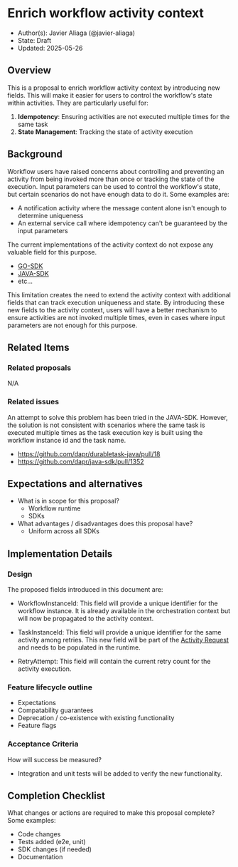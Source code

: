 # Enrich workflow activity context

* Author(s): Javier Aliaga (@javier-aliaga)
* State: Draft
* Updated: 2025-05-26

## Overview

This is a proposal to enrich workflow activity context by introducing new fields. This will make it easier for users to control the workflow's state within activities. They are particularly useful for:

1. **Idempotency**: Ensuring activities are not executed multiple times for the same task
2. **State Management**: Tracking the state of activity execution

## Background

Workflow users have raised concerns about controlling and preventing an activity from being invoked more than once or tracking the state of the execution. Input parameters can be used to control the workflow's state, but certain scenarios do not have enough data to do it. Some examples are:

- A notification activity where the message content alone isn't enough to determine uniqueness
- An external service call where idempotency can't be guaranteed by the input parameters

The current implementations of the activity context do not expose any valuable field for this purpose.
- [GO-SDK](https://github.com/dapr/go-sdk/blob/main/workflow/activity_context.go)
- [JAVA-SDK](https://github.com/dapr/java-sdk/blob/master/sdk-workflows/src/main/java/io/dapr/workflows/WorkflowActivityContext.java)
- etc...

This limitation creates the need to extend the activity context with additional fields that can track execution uniqueness and state. By introducing these new fields to the activity context, users will have a better mechanism to ensure activities are not invoked multiple times, even in cases where input parameters are not enough for this purpose.


## Related Items

### Related proposals 

N/A

### Related issues

An attempt to solve this problem has been tried in the JAVA-SDK. However, the solution is not consistent with scenarios where the same task is executed multiple times as the task execution key is built using the workflow instance id and the task name.

- https://github.com/dapr/durabletask-java/pull/18
- https://github.com/dapr/java-sdk/pull/1352

## Expectations and alternatives

* What is in scope for this proposal?
  * Workflow runtime
  * SDKs
* What advantages / disadvantages does this proposal have?
  * Uniform across all SDKs

## Implementation Details

### Design

The proposed fields introduced in this document are:

- WorkflowInstanceId: This field will provide a unique identifier for the workflow instance. It is already available in the orchestration context but will now be propagated to the activity context.

- TaskInstanceId: This field will provide a unique identifier for the same activity among retries. This new field will be part of the [Activity Request](https://github.com/dapr/durabletask-protobuf/blob/main/protos/orchestrator_service.proto) and needs to be populated in the runtime.

- RetryAttempt: This field will contain the current retry count for the activity execution.  


### Feature lifecycle outline

* Expectations
* Compatability guarantees
* Deprecation / co-existence with existing functionality
* Feature flags

### Acceptance Criteria

How will success be measured? 

* Integration and unit tests will be added to verify the new functionality.


## Completion Checklist

What changes or actions are required to make this proposal complete? Some examples:

* Code changes
* Tests added (e2e, unit)
* SDK changes (if needed)
* Documentation


